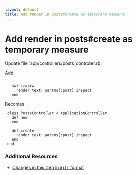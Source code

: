 ```yaml
---
layout: default
title: Add render in posts#create as temporary measure
---
```


<h1 id="main">Add render in posts#create as temporary measure</h1>
Update file `app/controllers/posts_controller.rb`

Add
<pre><code> 
   def create
     render text: params[:post].inspect
   end</code></pre>


Becomes
<pre><code> class PostsController &lt; ApplicationController
   def new
   end
 
   def create
     render text: params[:post].inspect
   end
 end
</code></pre>



### Additional Resources

* [Changes in this step in `diff` format](https://github.com/stevenhallen/rails_getting_started_bdd/commit/583d4731d228cfe3e7ccda00543c21b737f42e49)

